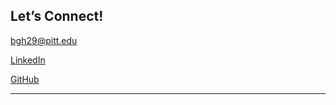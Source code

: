 <div class="contact-page">

## Let’s Connect!

<p><i class="fa-solid fa-envelope"></i> <a href="mailto:bgh29@pitt.edu">bgh29@pitt.edu</a></p>
<p><i class="fa-brands fa-linkedin"></i> <a href="https://linkedin.com/in/hensonben">LinkedIn</a></p>
<p><i class="fa-brands fa-github"></i> <a href="https://github.com/hensonben">GitHub</a></p>

---
</div>
